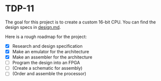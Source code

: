 # TDP-11

The goal for this project is to create a custom 16-bit CPU. You can find the design specs in [design.md](design.md).

Here is a rough roadmap for the project:
- [x] Research and design specification 
- [x] Make an emulator for the architecture
- [x] Make an assembler for the architecture
- [ ] Program the design into an FPGA
- [ ] (Create a schematic for assembly)
- [ ] (Order and assemble the processor)